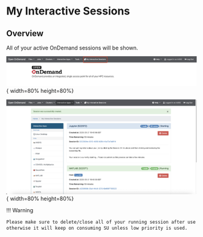 # My Interactive Sessions

## Overview

All of your active OnDemand sessions will be shown. 


![interactive-sessions-1.png](../assets/ondemand/interactive/interactive-sessions-1.png){ width=80% height=80%}


![interactive-sessions-2.png](../assets/ondemand/interactive/interactive-sessions-2.png){ width=80% height=80%}


!!! Warning

    Please make sure to delete/close all of your running session after use otherwise it will keep on consuming SU unless low priority is used.